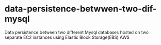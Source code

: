 # data-persistence-betwwen-two-dif-mysql
Data persistence between two different Mysql databases hosted on two separate EC2 instances using Elastic Block Storage(EBS) AWS
